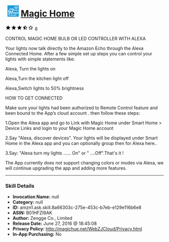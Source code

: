 # &nbsp;<img src="skill_icon" alt="Magic Home icon" width="36"> [Magic Home](http://alexa.amazon.com/#skills/amzn1.ask.skill.8a66303c-275e-453c-b7eb-e129e116b6e8)
![3.4 stars](../../images/ic_star_black_18dp_1x.png)![3.4 stars](../../images/ic_star_black_18dp_1x.png)![3.4 stars](../../images/ic_star_black_18dp_1x.png)![3.4 stars](../../images/ic_star_half_black_18dp_1x.png)![3.4 stars](../../images/ic_star_border_black_18dp_1x.png) 8

CONTROL MAGIC HOME BULB OR LED CONTROLLER WITH ALEXA

Your lights now talk directly to the Amazon Echo through the Alexa Connected Home. After a few simple set up steps you can control your lights with simple statements like:

Alexa, Turn the lights on

Alexa,Turn the kitchen light off

Alexa,Switch lights to 50% brightness


HOW TO GET CONNECTED

Make sure your lights had been authorized to Remote Control feature and been bound to the App’s cloud account . then follow these steps: 

1.Open the Alexa app and go to Link with Magic Home under Smart Home > Device Links and login to your Magic Home account

2.Say "Alexa, discover devices". Your lights will be displayed  under Smart Home in the Alexa app and you can optionally group then for Alexa here..

3.Say: "Alexa turn my lights …… On" or " ….Off".That's it !

The App currently does not support changing colors or modes via Alexa, we will continue upgrading the app and adding more features.

***

### Skill Details

* **Invocation Name:** null
* **Category:** null
* **ID:** amzn1.ask.skill.8a66303c-275e-453c-b7eb-e129e116b6e8
* **ASIN:** B01HFZI9AK
* **Author:** Zengge Co., Limited
* **Release Date:** June 27, 2016 @ 18:45:08
* **Privacy Policy:** http://magichue.net/WebZJCloud/Privacy.html
* **In-App Purchasing:** No
